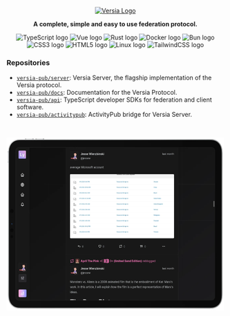 

<p align="center">
  <a href="https://versia.pub"><img src="https://cdn.versia.pub/branding/logo-dark.svg" alt="Versia Logo" height="110"></a>
</p>


<p align="center">
  <strong>A complete, simple and easy to use federation protocol.</strong>
</p>

<div align="center">
    <img src="https://cdn.jsdelivr.net/gh/devicons/devicon@latest/icons/typescript/typescript-original.svg" height="42" width="52" alt="TypeScript logo">
    <img src="https://cdn.jsdelivr.net/gh/devicons/devicon/icons/vuejs/vuejs-original.svg" height="42" width="52" alt="Vue logo">
    <img src="https://cdn.jsdelivr.net/gh/devicons/devicon/icons/rust/rust-original.svg" height="42" width="52" alt="Rust logo">
    <img src="https://cdn.jsdelivr.net/gh/devicons/devicon/icons/docker/docker-original.svg" height="42" width="52" alt="Docker logo">
    <img src="https://cdn.jsdelivr.net/gh/devicons/devicon/icons/bun/bun-original.svg" height="42" width="52" alt="Bun logo">
    <img src="https://cdn.jsdelivr.net/gh/devicons/devicon/icons/css3/css3-original.svg" height="42" width="52" alt="CSS3 logo">
    <img src="https://cdn.jsdelivr.net/gh/devicons/devicon/icons/html5/html5-original.svg" height="42" width="52" alt="HTML5 logo">
    <img src="https://cdn.jsdelivr.net/gh/devicons/devicon/icons/linux/linux-original.svg" height="42" width="52" alt="Linux logo">
    <img src="https://cdn.jsdelivr.net/gh/devicons/devicon/icons/tailwindcss/tailwindcss-original.svg" height="42" width="52" alt="TailwindCSS logo">
</div>

### Repositories

- [`versia-pub/server`](https://github.com/versia-pub/server): Versia Server, the flagship implementation of the Versia protocol.
- [`versia-pub/docs`](https://github.com/versia-pub/docs): Documentation for the Versia Protocol.
- [`versia-pub/api`](https://github.com/versia-pub/api): TypeScript developer SDKs for federation and client software.
- [`versia-pub/activitypub`](https://github.com/versia-pub/activitypub): ActivityPub bridge for Versia Server.

<br/>

<p align="center">
    <img src="../media/ipad.webp" alt="Versia-FE on an iPad" height="400">
</p>
